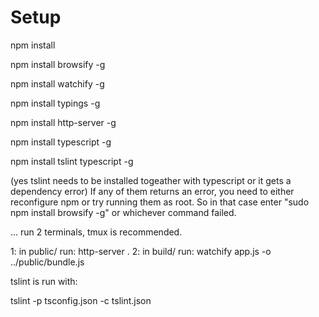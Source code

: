# Setup
npm install

npm install browsify -g

npm install watchify -g

npm install typings -g

npm install http-server -g

npm install typescript -g

npm install tslint typescript -g


(yes tslint needs to be installed togeather with typescript or it gets a dependency error)
If any of them returns an error, you need to either reconfigure npm or try running them as root.
So in that case enter "sudo npm install browsify -g" or whichever command failed.

...
run 2 terminals, tmux is recommended.

1: in public/ run:
http-server .
2: in build/ run:
watchify app.js -o ../public/bundle.js

tslint is run with:

tslint -p tsconfig.json -c tslint.json
